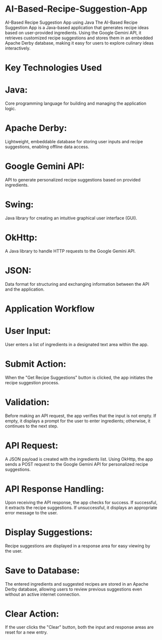 # AI-Based-Recipe-Suggestion-App
AI-Based Recipe Suggestion App using Java
The AI-Based Recipe Suggestion App is a Java-based application that generates recipe ideas based on user-provided ingredients. Using the Google Gemini API, it retrieves customized recipe suggestions and stores them in an embedded Apache Derby database, making it easy for users to explore culinary ideas interactively.

# Key Technologies Used
# Java: 
Core programming language for building and managing the application logic.
# Apache Derby:
Lightweight, embeddable database for storing user inputs and recipe suggestions, enabling offline data access.
# Google Gemini API: 
API to generate personalized recipe suggestions based on provided ingredients.
# Swing: 
Java library for creating an intuitive graphical user interface (GUI).
# OkHttp: 
A Java library to handle HTTP requests to the Google Gemini API.
# JSON:
Data format for structuring and exchanging information between the API and the application.


# Application Workflow
# User Input:
User enters a list of ingredients in a designated text area within the app.
# Submit Action:
When the "Get Recipe Suggestions" button is clicked, the app initiates the recipe suggestion process.
# Validation:
Before making an API request, the app verifies that the input is not empty. If empty, it displays a prompt for the user to enter ingredients; otherwise, it continues to the next step.
# API Request:
A JSON payload is created with the ingredients list. Using OkHttp, the app sends a POST request to the Google Gemini API for personalized recipe suggestions.
# API Response Handling:
Upon receiving the API response, the app checks for success. If successful, it extracts the recipe suggestions. If unsuccessful, it displays an appropriate error message to the user.
# Display Suggestions:
Recipe suggestions are displayed in a response area for easy viewing by the user.
# Save to Database:
The entered ingredients and suggested recipes are stored in an Apache Derby database, allowing users to review previous suggestions even without an active internet connection.
# Clear Action:
If the user clicks the "Clear" button, both the input and response areas are reset for a new entry.
